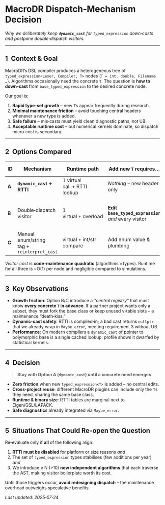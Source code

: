 # MacroDR Dispatch‑Mechanism Decision  
_Why we deliberately keep **`dynamic_cast`** for `typed_expression` down‑casts and postpone double‑dispatch visitors._

---

## 1  Context & Goal  
MacroDR’s DSL compiler produces a heterogeneous tree of `typed_expression<Lexer, Compiler, T>` nodes (`T = int, double, Filename …`).  Algorithms occasionally need the concrete `T`.  The question is **how to down‑cast** from `base_typed_expression` to the desired concrete node.

Our goal is:
1. **Rapid type‑set growth** – new `T`s appear frequently during research.  
2. **Minimal maintenance friction** – avoid touching central headers whenever a new type is added.  
3. **Safe failure** – mis‑casts must yield clean diagnostic paths, not UB.  
4. **Acceptable runtime cost** – but numerical kernels dominate, so dispatch micro‑cost is secondary.

---

## 2  Options Compared  
| ID | Mechanism | Runtime path | Add new `T` requires… | Cross‑project subset reuse | Failure semantics |
|----|-----------|--------------|-----------------------|----------------------------|-------------------|
| **A** | **`dynamic_cast` + RTTI** | 1 virtual call + RTTI lookup | _Nothing_ – new header only | ✅ **Easy** (base never changes) | `nullptr → Maybe_error` |
| **B** | Double‑dispatch visitor | 1 virtual + overload | **Edit `base_typed_expression`** _and_ every visitor | �� Requires recompiling a new base for each subset – hard to share | compile‑time exhaustiveness |
| **C** | Manual enum/string tag + `reinterpret_cast` | virtual + int/str compare | Add enum value & plumbing | �� Same central registry issue | UB if tag drifts |

*Visitor cost* is **code‑maintenance quadratic** (algorithms × types).  Runtime for all three is ~O(1) per node and negligible compared to simulations.

---

## 3  Key Observations
* **Growth friction**: Option B/C introduce a _"central registry"_ that must know **every concrete `T` in advance**.  If a partner project wants only a subset, they must fork the base class or keep unused v‑table slots – a maintenance “death‑kiss.”
* **Dynamic‐cast safety**: RTTI is compiled‑in; a bad cast returns `nullptr` that we already wrap in `Maybe_error`, meeting requirement 3 without UB.
* **Performance**: On modern compilers a `dynamic_cast` of pointer to polymorphic base is a single cached lookup; profile shows it dwarfed by statistical kernels.

---

## 4  Decision  
> **Stay with Option A (`dynamic_cast`) until a concrete need emerges.**

* **Zero friction** when new `typed_expression<T>` is added – no central edits.  
* **Cross‑project reuse**: different MacroDR plugins can include only the `T`s they need, sharing the same base class.  
* **Runtime & binary size**: RTTI tables are marginal next to Eigen/GSL/LAPACK.  
* **Safe diagnostics** already integrated via `Maybe_error`.

---

## 5  Situations That Could Re‑open the Question  
Re‑evaluate only if **all** of the following align:
1. **RTTI must be disabled** for platform or size reasons _and_  
2. The set of `typed_expression` types stabilises (few additions per year) _and_  
3. We introduce ≥ N (>10) **new independent algorithms** that each traverse the AST, making visitor boilerplate worth its cost.

Until those triggers occur, **avoid redesigning dispatch** – the maintenance overhead outweighs speculative benefits.

_Last updated: 2025‑07‑24_

